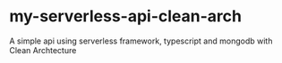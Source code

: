 # my-serverless-api-clean-arch
A simple api using serverless framework, typescript and mongodb with Clean Archtecture
